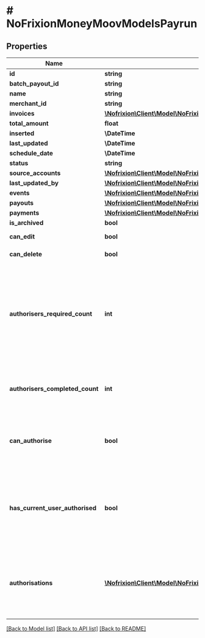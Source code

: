 # # NoFrixionMoneyMoovModelsPayrun

## Properties

Name | Type | Description | Notes
------------ | ------------- | ------------- | -------------
**id** | **string** |  | [optional]
**batch_payout_id** | **string** |  | [optional]
**name** | **string** |  | [optional]
**merchant_id** | **string** |  | [optional]
**invoices** | [**\Nofrixion\Client\Model\NoFrixionMoneyMoovModelsPayrunInvoice[]**](NoFrixionMoneyMoovModelsPayrunInvoice.md) |  | [optional]
**total_amount** | **float** |  | [optional]
**inserted** | **\DateTime** |  | [optional]
**last_updated** | **\DateTime** |  | [optional]
**schedule_date** | **\DateTime** |  | [optional]
**status** | **string** |  | [optional]
**source_accounts** | [**\Nofrixion\Client\Model\NoFrixionMoneyMoovModelsPaymentAccount[]**](NoFrixionMoneyMoovModelsPaymentAccount.md) |  | [optional]
**last_updated_by** | [**\Nofrixion\Client\Model\NoFrixionMoneyMoovModelsUser**](NoFrixionMoneyMoovModelsUser.md) |  | [optional]
**events** | [**\Nofrixion\Client\Model\NoFrixionMoneyMoovModelsPayrunEvent[]**](NoFrixionMoneyMoovModelsPayrunEvent.md) |  | [optional]
**payouts** | [**\Nofrixion\Client\Model\NoFrixionMoneyMoovModelsPayout[]**](NoFrixionMoneyMoovModelsPayout.md) |  | [optional]
**payments** | [**\Nofrixion\Client\Model\NoFrixionMoneyMoovModelsPayrunPayment[]**](NoFrixionMoneyMoovModelsPayrunPayment.md) |  | [optional]
**is_archived** | **bool** |  | [optional]
**can_edit** | **bool** |  | [optional] [readonly]
**can_delete** | **bool** |  | [optional] [readonly]
**authorisers_required_count** | **int** | The number of authorisers required for this payrun. Is determined by business settings  on the source account and/or merchant. | [optional]
**authorisers_completed_count** | **int** | The number of distinct authorisers that have authorised the payrun. | [optional]
**can_authorise** | **bool** | True if the payrun can be authorised by the user who loaded it. | [optional]
**has_current_user_authorised** | **bool** | True if the payrun was loaded for a user and that user has already authorised the latest version of the payrun. | [optional]
**authorisations** | [**\Nofrixion\Client\Model\NoFrixionMoneyMoovModelsApproveAuthorisation[]**](NoFrixionMoneyMoovModelsApproveAuthorisation.md) | A list of the users who have successfully authorised the latest version of the payrun and when. | [optional]

[[Back to Model list]](../../README.md#models) [[Back to API list]](../../README.md#endpoints) [[Back to README]](../../README.md)

